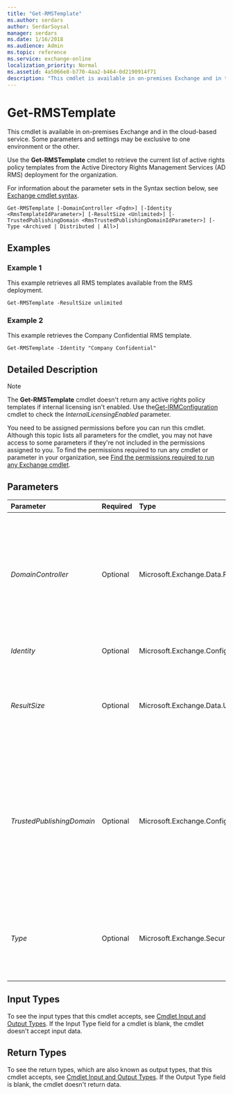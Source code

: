 ```yaml
---
title: "Get-RMSTemplate"
ms.author: serdars
author: SerdarSoysal
manager: serdars
ms.date: 1/16/2018
ms.audience: Admin
ms.topic: reference
ms.service: exchange-online
localization_priority: Normal
ms.assetid: 4a5066e8-b770-4aa2-b464-0d2190914f71
description: "This cmdlet is available in on-premises Exchange and in the cloud-based service. Some parameters and settings may be exclusive to one environment or the other."
---
```


# Get-RMSTemplate

This cmdlet is available in on-premises Exchange and in the cloud-based service. Some parameters and settings may be exclusive to one environment or the other. 
  
Use the **Get-RMSTemplate** cmdlet to retrieve the current list of active rights policy templates from the Active Directory Rights Management Services (AD RMS) deployment for the organization.
  
For information about the parameter sets in the Syntax section below, see [Exchange cmdlet syntax](https://technet.microsoft.com/library/bb123552.aspx). 
  
```
Get-RMSTemplate [-DomainController <Fqdn>] [-Identity <RmsTemplateIdParameter>] [-ResultSize <Unlimited>] [-TrustedPublishingDomain <RmsTrustedPublishingDomainIdParameter>] [-Type <Archived | Distributed | All>]

```

## Examples
<a name="Examples"> </a>

### Example 1

This example retrieves all RMS templates available from the RMS deployment.
  
```
Get-RMSTemplate -ResultSize unlimited
```

### Example 2

This example retrieves the Company Confidential RMS template.
  
```
Get-RMSTemplate -Identity "Company Confidential"
```

## Detailed Description
<a name="DetailedDescription"> </a>

> [!NOTE]
> The **Get-RMSTemplate** cmdlet doesn't return any active rights policy templates if internal licensing isn't enabled. Use the[Get-IRMConfiguration](get-irmconfiguration.md) cmdlet to check the _InternalLicensingEnabled_ parameter.
  
You need to be assigned permissions before you can run this cmdlet. Although this topic lists all parameters for the cmdlet, you may not have access to some parameters if they're not included in the permissions assigned to you. To find the permissions required to run any cmdlet or parameter in your organization, see [Find the permissions required to run any Exchange cmdlet](https://technet.microsoft.com/library/mt432940.aspx).
  
## Parameters
<a name="DetailedDescription"> </a>

|**Parameter**|**Required**|**Type**|**Description**|
|:-----|:-----|:-----|:-----|
| _DomainController_ <br/> |Optional  <br/> |Microsoft.Exchange.Data.Fqdn  <br/> |This parameter is available only in on-premises Exchange.  <br/> The  _DomainController_ parameter specifies the domain controller that's used by this cmdlet to read data from or write data to Active Directory. You identify the domain controller by its fully qualified domain name (FQDN). For example, `dc01.contoso.com`.  <br/> |
| _Identity_ <br/> |Optional  <br/> |Microsoft.Exchange.Configuration.Tasks.RmsTemplateIdParameter  <br/> |The  _Identity_ parameter specifies the name of the RMS template. <br/> |
| _ResultSize_ <br/> |Optional  <br/> |Microsoft.Exchange.Data.Unlimited  <br/> |The  _ResultSize_ parameter specifies the maximum number of results to return. If you want to return all requests that match the query, use `unlimited` for the value of this parameter. The default value is `1000`.  <br/> |
| _TrustedPublishingDomain_ <br/> |Optional  <br/> |Microsoft.Exchange.Configuration.Tasks.RmsTrustedPublishingDomainIdParameter  <br/> | This parameter is available only in the cloud-based service. <br/>  The _TrustedPublishingDomain_ parameter specifies the trusted publishing domain you want to search for RMS templates. You can use any value that uniquely identifies the trusted publishing domain, for example: <br/>  Name <br/>  Distinguished name (DN) <br/>  GUID <br/> |
| _Type_ <br/> |Optional  <br/> |Microsoft.Exchange.Security.RightsManagement.RmsTemplateType  <br/> | This parameter is available only in the cloud-based service. <br/>  The _Type_ parameter specifies the type of RMS template. Use one of the following values: <br/>  `All` <br/>  `Archived` <br/>  `Distributed` <br/> |
   
## Input Types
<a name="InputTypes"> </a>

To see the input types that this cmdlet accepts, see [Cmdlet Input and Output Types](http://go.microsoft.com/fwlink/p/?linkId=616387). If the Input Type field for a cmdlet is blank, the cmdlet doesn't accept input data. 
  
## Return Types
<a name="ReturnTypes"> </a>

To see the return types, which are also known as output types, that this cmdlet accepts, see [Cmdlet Input and Output Types](http://go.microsoft.com/fwlink/p/?linkId=616387). If the Output Type field is blank, the cmdlet doesn't return data. 
  

